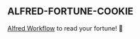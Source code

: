 ## ALFRED-FORTUNE-COOKIE

[Alfred Workflow](https://www.alfredapp.com/workflows/) to read your fortune! 🥠️

